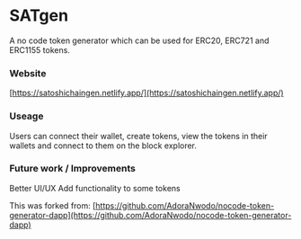 # SATgen
A no code token generator which can be used for ERC20, ERC721 and ERC1155 tokens.

### Website
[https://satoshichaingen.netlify.app/](https://satoshichaingen.netlify.app/)

### Useage
Users can connect their wallet, create tokens, view the tokens in their wallets and connect to them on the block explorer.

### Future work / Improvements
Better UI/UX
Add functionality to some tokens

This was forked from:
[https://github.com/AdoraNwodo/nocode-token-generator-dapp](https://github.com/AdoraNwodo/nocode-token-generator-dapp)

